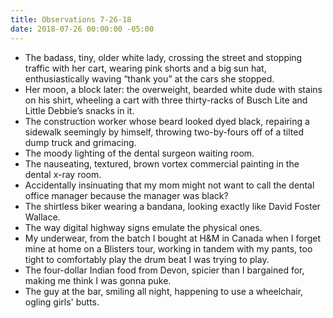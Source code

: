 ```yaml
---
title: Observations 7-26-18
date: 2018-07-26 00:00:00 -05:00
---
```


- The badass, tiny, older white lady, crossing the street and stopping traffic with her cart, wearing pink shorts and a big sun hat, enthusiastically waving “thank you” at the cars she stopped.
- Her moon, a block later: the overweight, bearded white dude with stains on his shirt, wheeling a cart with three thirty-racks of Busch Lite and Little Debbie’s snacks in it.
- The construction worker whose beard looked dyed black, repairing a sidewalk seemingly by himself, throwing two-by-fours off of a tilted dump truck and grimacing.
- The moody lighting of the dental surgeon waiting room.
- The nauseating, textured, brown vortex commercial painting in the dental x-ray room.
- Accidentally insinuating that my mom might not want to call the dental office manager because the manager was black?
- The shirtless biker wearing a bandana, looking exactly like David Foster Wallace.
- The way digital highway signs emulate the physical ones.
- My underwear, from the batch I bought at H&M in Canada when I forget mine at home on a Blisters tour, working in tandem with my pants, too tight to comfortably play the drum beat I was trying to play.
- The four-dollar Indian food from Devon, spicier than I bargained for, making me think I was gonna puke.
- The guy at the bar, smiling all night, happening to use a wheelchair, ogling girls' butts.